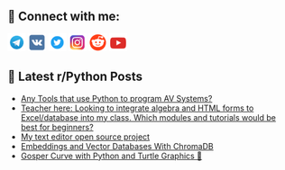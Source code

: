 ## 🔎 Connect with me:
[<img src="https://github.com/bullbesh/bullbesh/blob/main/images/Telegram.png" width="32" height="32" />](https://t.me/bullbesh)
[<img src="https://github.com/bullbesh/bullbesh/blob/main/images/VK.png" width="32" height="32" />](https://vk.com/bullbesh)
[<img src="https://github.com/bullbesh/bullbesh/blob/main/images/Twitter.png" width="32" height="32" />](https://twitter.com/bullbesh1)
[<img src="https://github.com/bullbesh/bullbesh/blob/main/images/Instagram.png" width="32" height="32" />](https://www.instagram.com/bullbesh)
[<img src="https://github.com/bullbesh/bullbesh/blob/main/images/Reddit.png" width="32" height="32" />](https://www.reddit.com/user/bullbesh)
[<img src="https://github.com/bullbesh/bullbesh/blob/main/images/YouTube.png" width="32" height="32" />](https://www.youtube.com/channel/UCtfjRs6uzgq5mfm8S06WTcg)

## 📕 Latest r/Python Posts
<!-- BLOG-POST-LIST:START -->
- [Any Tools that use Python to program AV Systems?](https://www.reddit.com/r/Python/comments/17yidb5/any_tools_that_use_python_to_program_av_systems/)
- [Teacher here: Looking to integrate algebra and HTML forms to Excel/database into my class. Which modules and tutorials would be best for beginners?](https://www.reddit.com/r/Python/comments/17ygdbh/teacher_here_looking_to_integrate_algebra_and/)
- [My text editor open source project](https://www.reddit.com/r/Python/comments/17yerpp/my_text_editor_open_source_project/)
- [Embeddings and Vector Databases With ChromaDB](https://www.reddit.com/r/Python/comments/17y9ivv/embeddings_and_vector_databases_with_chromadb/)
- [Gosper Curve with Python and Turtle Graphics 🐢](https://www.reddit.com/r/Python/comments/17y8c4f/gosper_curve_with_python_and_turtle_graphics/)
<!-- BLOG-POST-LIST:END -->
